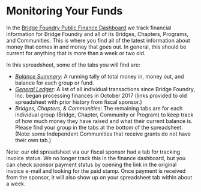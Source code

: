 # Monitoring Your Funds

In the [Bridge Foundry Public Finance Dashboard](https://docs.google.com/spreadsheets/d/1ImzwdUEd6j0jwDGW7fHS42qc739fh9LMOUmu_yggIO4/edit?usp=sharing) we track financial information for Bridge Foundry and all of its Bridges, Chapters, Programs, and Communities. This is where you find all of the latest information about money that comes in and money that goes out.  In general, this should be current for anything that is more than a week or two old.

In this spreadsheet, some of the tabs you will find are:

- *[Balance Summary](https://docs.google.com/spreadsheets/d/1ImzwdUEd6j0jwDGW7fHS42qc739fh9LMOUmu_yggIO4/edit#gid=1763745125)*: A running tally of total money in, money out, and balance for each group or fund.
- *[General Ledger](https://docs.google.com/spreadsheets/d/1ImzwdUEd6j0jwDGW7fHS42qc739fh9LMOUmu_yggIO4/edit#gid=0)*: A list of all individual transactions since Bridge Foundry, Inc. began processing finances in October 2017 (links provided to old spreadsheet with prior history from fiscal sponsor.)
- *Bridges, Chapters, & Communities*: The remaining tabs are for each individual group (Bridge, Chapter, Community or Program) to keep track of how much money they have raised and what their current balance is. Please find your group in the tabs at the bottom of the spreadsheet. (Note: some Independent Communities that receive grants do not have their own tab.)

Note: our old spreadsheet via our fiscal sponsor had a tab for tracking invoice status. We no longer track this in the finance dashboard, but you can check sponsor payment status by opening the link in the original invoice e-mail and looking for the paid stamp. Once payment is received from the sponsor, it will also show up on your spreadsheet tab within about a week.
